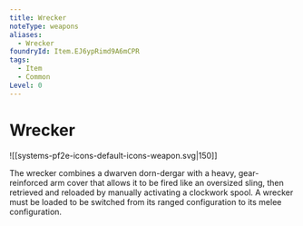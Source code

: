 ```yaml
---
title: Wrecker
noteType: weapons
aliases:
  - Wrecker
foundryId: Item.EJ6ypRimd9A6mCPR
tags:
  - Item
  - Common
Level: 0
---
```


# Wrecker
![[systems-pf2e-icons-default-icons-weapon.svg|150]]

The wrecker combines a dwarven dorn-dergar with a heavy, gear-reinforced arm cover that allows it to be fired like an oversized sling, then retrieved and reloaded by manually activating a clockwork spool. A wrecker must be loaded to be switched from its ranged configuration to its melee configuration.
